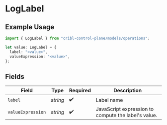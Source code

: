 # LogLabel

## Example Usage

```typescript
import { LogLabel } from "cribl-control-plane/models/operations";

let value: LogLabel = {
  label: "<value>",
  valueExpression: "<value>",
};
```

## Fields

| Field                                               | Type                                                | Required                                            | Description                                         |
| --------------------------------------------------- | --------------------------------------------------- | --------------------------------------------------- | --------------------------------------------------- |
| `label`                                             | *string*                                            | :heavy_check_mark:                                  | Label name                                          |
| `valueExpression`                                   | *string*                                            | :heavy_check_mark:                                  | JavaScript expression to compute the label's value. |
